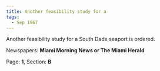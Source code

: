 ```yaml
---  
title: Another feasibility study for a  
tags:  
  - Sep 1967  
---  
```

  
Another feasibility study for a South Dade seaport is ordered.  
  
Newspapers: **Miami Morning News or The Miami Herald**  
  
Page: **1**, Section: **B** 
